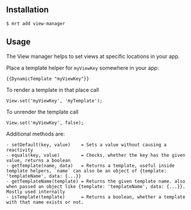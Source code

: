 Installation
-----------

    $ mrt add view-manager

Usage
-----


The View manager helps to set views at specific locations in your app.


Place a template helper for `myViewKey` somewhere in your app:

    {{DynamicTemplate "myViewKey"}}

To render a template in that place call

    View.set('myViewKey', 'myTemplate');

To unrender the template call

    View.set('myViewKey', false);


Additional methods are:

    - setDefault(key, value)    = Sets a value without causing a reactivity
    - equals(key, value)        = Checks, whether the key has the given value, returns a boolean
    - getTemplate(name, data)   = Returns a template, useful inside template helpers, `name` can also be an object of {template: 'templateName', data: {...}}
    - getTemplateName(template) = Returns the given template name. also when passed an object like {template: 'templateName', data: {...}}. Mostly used internally
    - isTemplate(template)      = Returns a boolean, whether a template with that name exists or not.